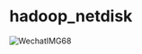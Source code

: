 # hadoop_netdisk

![WechatIMG68](https://hasaker-images.oss-cn-shenzhen.aliyuncs.com/MARKDOWN/2020/05/iWswzq-20200514084837.jpeg)
